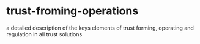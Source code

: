 # trust-froming-operations
a detailed description of the keys elements of trust forming, operating and regulation in all trust solutions
